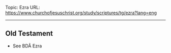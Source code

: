 Topic: Ezra
URL: https://www.churchofjesuschrist.org/study/scriptures/tg/ezra?lang=eng

---

## Old Testament

- See BDÂ Ezra

